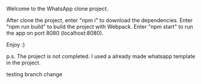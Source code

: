 Welcome to the WhatsApp clone project.

After clone the project, enter "npm i" to download the dependencies.
Enter "npm run build" to build the project with Webpack.
Enter "npm start" to run the app on port 8080 (localhost:8080).

Enjoy :)

p.s. The project is not completed. I used a already made whatsapp template in the project.

testing branch change
